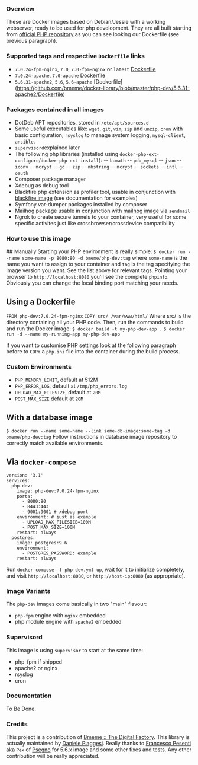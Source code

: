 ### Overview
These are Docker images based on Debian/Jessie with a working webserver, ready to be used for php development. They are all built starting from [official PHP repository](https://hub.docker.com/_/php/) as you can see looking our Dockerfile (see previous paragraph).

### Supported tags and respective `Dockerfile` links
- `7.0.24-fpm-nginx`, `7.0`, `7.0-fpm-nginx` or `latest` [Dockerfile](https://github.com/bmeme/docker-library/blob/master/php-dev/7.0.24-fpm-nginx/Dockerfile)
- `7.0.24-apache`, `7.0-apache` [Dockerfile](https://github.com/bmeme/docker-library/blob/master/php-dev/7.0.24-apache/Dockerfile) 
- `5.6.31-apache2`, `5.6`, `5.6-apache` [Dockerfile] (https://github.com/bmeme/docker-library/blob/master/php-dev/5.6.31-apache2/Dockerfile)

### Packages contained in all images
- DotDeb APT repositories, stored in `/etc/apt/sources.d`
- Some useful executables like: `wget`, `git`, `vim`, `zip` and `unzip`, `cron` with basic configuration, `rsyslog` to manage system logging, `mysql-client`, `ansible`.
- `supervisord`explained later
- The following php libraries (installed using `docker-php-ext-configure`/`docker-php-ext-install`): 
-- `bcmath`
-- `pdo_mysql`
-- `json`
-- `iconv`
-- `mcrypt`
-- `gd`
-- `zip`
-- `mbstring`
-- `mcrypt`
-- `sockets`
-- `intl`
-- `oauth`
- Composer package manager
- Xdebug as debug tool
- Blackfire php extension as profiler tool, usable in conjunction with [blackfire image](https://hub.docker.com/r/blackfire/blackfire/) (see documentation for examples)
- Symfony var-dumper packages installed by composer
- Mailhog package usable in conjunction with [mailhog image](https://hub.docker.com/r/mailhog/mailhog/) via `sendmail`
- Ngrok to create secure tunnels to your container, very useful for some specific activites just like crossbrowser/crossdevice compatibility

### How to use this image
## Manually
Starting your PHP environment is really simple:
`$ docker run --name some-name -p 8080:80 -d bmeme/php-dev:tag`
where `some-name` is the name you want to assign to your container and `tag` is the tag specifying the image version you want. See the list above for relevant tags. Pointing your browser to `http://localhost:8080` you'll see the complete `phpinfo`.
Obviously you can change the local binding port matching your needs.

## Using a Dockerfile
`FROM php-dev:7.0.24-fpm-nginx`
`COPY src/ /var/www/html/`
Where src/ is the directory containing all your PHP code. 
Then, run the commands to build and run the Docker image:
`$ docker build -t my-php-dev-app .`
`$ docker run -d --name my-running-app my-php-dev-app`

If you want to customise PHP settings look at the following paragraph before to `COPY` a `php.ini` file into the container during the build process.

### Custom Environments
- `PHP_MEMORY_LIMIT`, default at 512M
- `PHP_ERROR_LOG`, default at `/tmp/php_errors.log`
- `UPLOAD_MAX_FILESIZE`, default at `20M`
- `POST_MAX_SIZE` default at `20M`

## With a database image
`$ docker run --name some-name --link some-db-image:some-tag -d bmeme/php-dev:tag`
Follow instructions in database image repository to correctly match available environments.

## Via `docker-compose`
```
version: '3.1'
services:
  php-dev:
    image: php-dev:7.0.24-fpm-nginx
    ports:
      - 8080:80
      - 8443:443
      - 9001:9001 # xdebug port
    environment: # just as example
      - UPLOAD_MAX_FILESIZE=100M
      - POST_MAX_SIZE=100M
    restart: always
  postgres:
    image: postgres:9.6
    environment:
      - POSTGRES_PASSWORD: example
    restart: always
```

Run `docker-compose -f php-dev.yml up`, wait for it to initialize completely, and visit `http://localhost:8080`, or `http://host-ip:8080` (as appropriate).

### Image Variants
The `php-dev` images come basically in two "main" flavour:
- `php-fpm` engine with `nginx` embedded
- php module engine with `apache2` embedded

### Supervisord
This image is using `supervisor` to start at the same time:
- php-fpm if shipped
- apache2 or nginx
- rsyslog
- cron

### Documentation
To Be Done.

### Credits
This project is a contribution of [Bmeme :: The Digital Factory](http://www.bmeme.com).
This library is actually maintained by [Daniele Piaggesi](mailto:daniele.piaggesi@bmeme.com). 
Really thanks to [Francesco Pesenti](mailto:francesco.pesenti@psegno.it) aka `Pex` of [Psegno](http://www.psegno.it) for 5.6.x image and some other fixes and tests.
Any other contribution will be really appreciated.
